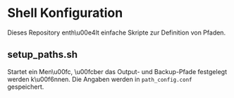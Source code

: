 # Shell Konfiguration

Dieses Repository enth\u00e4lt einfache Skripte zur Definition von Pfaden.

## setup_paths.sh

Startet ein Men\u00fc, \u00fcber das Output- und Backup-Pfade festgelegt werden k\u00f6nnen. Die Angaben werden in `path_config.conf` gespeichert.
